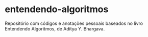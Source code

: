 # entendendo-algoritmos
Repositório com códigos e anotações pessoais baseados no livro Entendendo Algoritmos, de Aditya Y. Bhargava.
